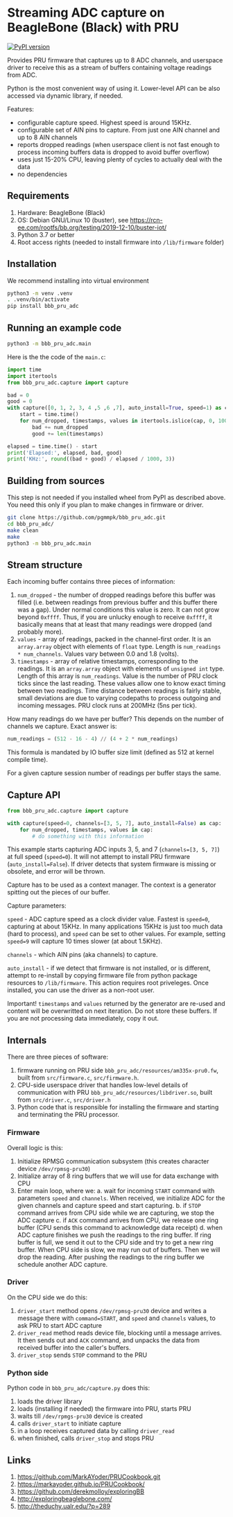 # Streaming ADC capture on BeagleBone (Black) with PRU
[![PyPI version](https://badge.fury.io/py/bbb-pru-adc.svg)](https://badge.fury.io/py/bbb-pru-adc)

Provides PRU firmware that captures up to 8 ADC channels, and userspace driver
to receive this as a stream of buffers containing voltage readings from ADC.

Python is the most convenient way of using it. Lower-level API can be also accessed via
dynamic library, if needed.

Features:
- configurable capture speed. Highest speed is around 15KHz.
- configurable set of AIN pins to capture. From just one AIN channel and up to 8 AIN channels
- reports dropped readings (when userspace client is not fast enough to process incoming
  buffers data is dropped to avoid buffer overflow)
- uses just 15-20% CPU, leaving plenty of cycles to actually deal with the data
- no dependencies

## Requirements

1. Hardware: BeagleBone (Black)
2. OS: Debian GNU/Linux 10 (buster), see https://rcn-ee.com/rootfs/bb.org/testing/2019-12-10/buster-iot/
3. Python 3.7 or better
4. Root access rights (needed to install firmware into `/lib/firmware` folder)

## Installation

We recommend installing into virtual environment
```bash
python3 -m venv .venv
. .venv/bin/activate
pip install bbb_pru_adc
```

## Running an example code
```bash
python3 -m bbb_pru_adc.main
```

Here is the the code of the `main.c`:
```python
import time
import itertools
from bbb_pru_adc.capture import capture

bad = 0
good = 0
with capture([0, 1, 2, 3, 4 ,5 ,6 ,7], auto_install=True, speed=1) as cap:
    start = time.time()
    for num_dropped, timestamps, values in itertools.islice(cap, 0, 10000):
        bad += num_dropped
        good += len(timestamps)

elapsed = time.time() - start
print('Elapsed:', elapsed, bad, good)
print('KHz:', round((bad + good) / elapsed / 1000, 3))
```

## Building from sources
This step is not needed if you installed wheel from PyPI as described above. You need this only
if you plan to make changes in firmware or driver.

```bash
git clone https://github.com/pgmmpk/bbb_pru_adc.git
cd bbb_pru_adc/
make clean
make
python3 -m bbb_pru_adc.main
```

## Stream structure
Each incoming buffer contains three pieces of information:
1. `num_dropped` - the number of dropped readings before this buffer was filled (i.e. between 
    readings from previous buffer and this buffer there was a gap). Under normal conditions
    this value is zero. It can not grow beyond `0xffff`. Thus, if you are unlucky enough to
    receive `0xffff`, it basically means that at least that many readings were dropped (and
    probably more).
2. `values` - array of readings, packed in the channel-first order. It is an `array.array` object
    with elements of `float` type. Length is `num_readings * num_channels`. Values vary between
    0.0 and 1.8 (volts).
3. `timestamps` - array of relative timestamps, corresponding to the readings. It is an `array.array`
    object with elements of `unsigned int` type.
    Length of this array is `num_readings`. Value is the number of PRU clock ticks
    since the last reading. These values allow one to know exact timing between two readings. Time
    distance between readings is fairly stable, small deviations are due to varying codepaths to
    process outgoing and incoming messages. PRU clock runs at 200MHz (5ns per tick).

How many readings do we have per buffer? This depends on the number of channels we capture.
Exact answer is:

```python
num_readings = (512 - 16 - 4) // (4 + 2 * num_readings)
```

This formula is mandated by IO buffer size limit (defined as 512 at kernel compile time).

For a given capture session number of readings per buffer stays the same.

## Capture API
```python
from bbb_pru_adc.capture import capture

with capture(speed=0, channels=[3, 5, 7], auto_install=False) as cap:
    for num_dropped, timestamps, values in cap:
        # do something with this information
```
This example starts capturing ADC inputs 3, 5, and 7 (`channels=[3, 5, 7]`) 
at full speed (`speed=0`). It will not attempt to
install PRU firmware (`auto_install=False`).
If driver detects that system firmware is missing or obsolete, and error will be thrown.

Capture has to be used as a context manager. The context is a generator spitting out
the pieces of our buffer.

Capture parameters:

`speed` - ADC capture speed as a clock divider value. Fastest is `speed=0`, capturing at about 15KHz. In many applications 15KHz is just too much data (hard to process), and `speed` can be set to other
values. For example, setting `speed=9` will capture 10 times slower (at about 1.5KHz).

`channels` - which AIN pins (aka channels) to capture.

`auto_install` - if we detect that firmware is not installed, or is different, attempt to re-install by copying firmware file from python package resources to `/lib/firmware`. This action requires root priveleges. Once installed, you can use the driver as a non-root user.

Important! `timestamps` and `values` returned by the generator are re-used and content will be
overwritted on next iteration. Do not store these buffers. If you are not processing data immediately,
copy it out.

## Internals

There are three pieces of software:
1. firmware running on PRU side `bbb_pru_adc/resources/am335x-pru0.fw`, built from 
   `src/firmware.c`, `src/firmware.h`.
2. CPU-side userspace driver that handles low-level details of communication with PRU
   `bbb_pru_adc/resources/libdriver.so`, built from `src/driver.c`, `src/driver.h`
3. Python code that is responsible for installing the firmware and starting and terminating
   the PRU processor.

### Firmware
Overall logic is this:
1. Initialize RPMSG communication subsystem (this creates character device `/dev/rpmsg-pru30`)
2. Initialize array of 8 ring buffers that we will use for data exchange with CPU
3. Enter main loop, where we:
   a. wait for incoming `START` command with parameters `speed` and `channels`. When received,
      we initialize ADC for the given channels and capture speed and start capturing.
   b. if `STOP` command arrives from CPU side while we are capturing, we stop the ADC capture
   c. if `ACK` command arrives from CPU, we release one ring buffer (CPU sends this command
      to acknowledge data receipt)
   d. when ADC capture finishes we push the readings to the ring buffer. If ring buffer is
      full, we send it out to the CPU side and try to get a new ring buffer. When CPU side
      is slow, we may run out of buffers. Then we will drop the reading. After pushing
      the readings to the ring buffer we schedule another ADC capture.

### Driver
On the CPU side we do this:
1. `driver_start` method opens `/dev/rpmsg-pru30` device and writes a message there
   with `command=START`, and `speed` and `channels` values, to ask PRU to start ADC capture
2. `driver_read` method reads device file, blocking until a message arrives. It then sends
   out and `ACK` command, and unpacks the data from received buffer into the caller's buffers.
3. `driver_stop` sends `STOP` command to the PRU

### Python side
Python code in `bbb_pru_adc/capture.py` does this:
1. loads the driver library
2. loads (installing if needed) the firmware into PRU, starts PRU
3. waits till `/dev/rpmgs-pru30` device is created
4. calls `driver_start` to initiate capture
5. in a loop receives captured data by calling `driver_read`
6. when finished, calls `driver_stop` and stops PRU

## Links
1. https://github.com/MarkAYoder/PRUCookbook.git
2. https://markayoder.github.io/PRUCookbook/
3. https://github.com/derekmolloy/exploringBB
4. http://exploringbeaglebone.com/
5. http://theduchy.ualr.edu/?p=289

